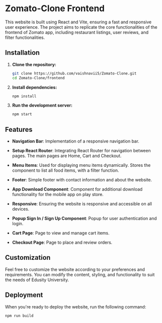 # Zomato-Clone Frontend

 This website is built using React and Vite, ensuring a fast and responsive user experience. The project aims to replicate the core functionalities of the frontend of Zomato app, including restaurant listings, user reviews, and filter functionalities.

## Installation

1. **Clone the repository:**
   ```bash
   git clone https://github.com/vaishnavii5/Zomato-Clone.git
   cd Zomato-Clone/frontend
   ```

2. **Install dependencies:**
    ```bash
    npm install
    ```

3. **Run the development server:**
    ```bash
    npm start
    ```

## Features

- **Navigation Bar**: Implementation of a responsive navigation bar.

- **Setup React Router**: Integrating React Router for navigation between pages. The main pages are Home, Cart and Checkout.

- **Menu Items**: Used for displaying menu items dynamically. Stores the component to list all food items, with a filter function.

- **Footer**: Simple footer with contact information and about the website.

- **App Download Component**: Component for additional download functionality for the mobile app on play store.

- **Responsive**: Ensuring the website is responsive and accessible on all devices.

- **Popup Sign In / Sign Up Component**: Popup for user authentication and login.

- **Cart Page**: Page to view and manage cart items.

- **Checkout Page**: Page to place and review orders.

## Customization

Feel free to customize the website according to your preferences and requirements. You can modify the content, styling, and functionality to suit the needs of Edusity University.

## Deployment

When you're ready to deploy the website, run the following command:
```
npm run build
```